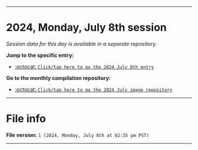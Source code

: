 
***

# 2024, Monday, July 8th session

_Session data for this day is available in a separate repository._

**Jump to the specific entry:**

- [:octocat: `Click/tap here to go the 2024 July 8th entry`](https://github.com/seanpm2001/SeansLifeArchive_Images_MotorWorld_CarFactory_Y2024_V7/tree/SeansLifeArchive_Images_MotorWorld_CarFactory_Y2024_V7_Main-dev/2024/07_July/08/)

**Go to the monthly compilation repository:**

- [:octocat: `Click/tap here to go the 2024 July image repository`](https://github.com/seanpm2001/SeansLifeArchive_Images_MotorWorld_CarFactory_Y2024_V7/)

***

# File info

**File version:** `1 (2024, Monday, July 8th at 02:35 pm PST)`

***
